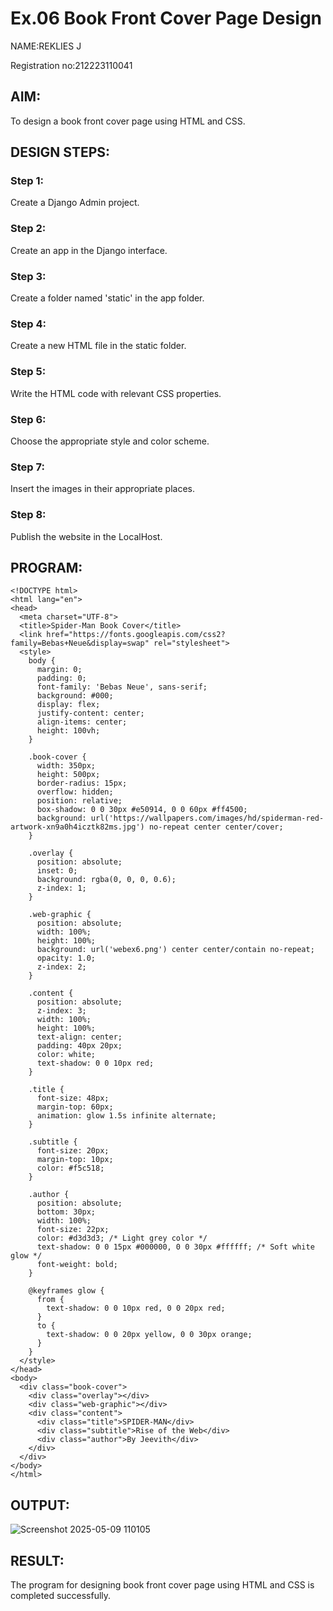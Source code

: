 # Ex.06 Book Front Cover Page Design
NAME:REKLIES J

Registration no:212223110041

## AIM:
To design a book front cover page using HTML and CSS.

## DESIGN STEPS:

### Step 1:
Create a Django Admin project.

### Step 2:
Create an app in the Django interface.

### Step 3:
Create a folder named 'static' in the app folder.

### Step 4:
Create a new HTML file in the static folder.

### Step 5:
Write the HTML code with relevant CSS properties.

### Step 6:
Choose the appropriate style and color scheme.

### Step 7:
Insert the images in their appropriate places.

### Step 8:
Publish the website in the LocalHost.

## PROGRAM:
```
<!DOCTYPE html>
<html lang="en">
<head>
  <meta charset="UTF-8">
  <title>Spider-Man Book Cover</title>
  <link href="https://fonts.googleapis.com/css2?family=Bebas+Neue&display=swap" rel="stylesheet">
  <style>
    body {
      margin: 0;
      padding: 0;
      font-family: 'Bebas Neue', sans-serif;
      background: #000;
      display: flex;
      justify-content: center;
      align-items: center;
      height: 100vh;
    }

    .book-cover {
      width: 350px;
      height: 500px;
      border-radius: 15px;
      overflow: hidden;
      position: relative;
      box-shadow: 0 0 30px #e50914, 0 0 60px #ff4500;
      background: url('https://wallpapers.com/images/hd/spiderman-red-artwork-xn9a0h4icztk82ms.jpg') no-repeat center center/cover;
    }

    .overlay {
      position: absolute;
      inset: 0;
      background: rgba(0, 0, 0, 0.6);
      z-index: 1;
    }

    .web-graphic {
      position: absolute;
      width: 100%;
      height: 100%;
      background: url('webex6.png') center center/contain no-repeat;
      opacity: 1.0;
      z-index: 2;
    }

    .content {
      position: absolute;
      z-index: 3;
      width: 100%;
      height: 100%;
      text-align: center;
      padding: 40px 20px;
      color: white;
      text-shadow: 0 0 10px red;
    }

    .title {
      font-size: 48px;
      margin-top: 60px;
      animation: glow 1.5s infinite alternate;
    }

    .subtitle {
      font-size: 20px;
      margin-top: 10px;
      color: #f5c518;
    }

    .author {
      position: absolute;
      bottom: 30px;
      width: 100%;
      font-size: 22px;
      color: #d3d3d3; /* Light grey color */
      text-shadow: 0 0 15px #000000, 0 0 30px #ffffff; /* Soft white glow */
      font-weight: bold;
    }

    @keyframes glow {
      from {
        text-shadow: 0 0 10px red, 0 0 20px red;
      }
      to {
        text-shadow: 0 0 20px yellow, 0 0 30px orange;
      }
    }
  </style>
</head>
<body>
  <div class="book-cover">
    <div class="overlay"></div>
    <div class="web-graphic"></div>
    <div class="content">
      <div class="title">SPIDER-MAN</div>
      <div class="subtitle">Rise of the Web</div>
      <div class="author">By Jeevith</div>
    </div>
  </div>
</body>
</html>

```
## OUTPUT:
![Screenshot 2025-05-09 110105](https://github.com/user-attachments/assets/1b9142b3-5043-449f-88b3-928062ad1857)


## RESULT:
The program for designing book front cover page using HTML and CSS is completed successfully.
